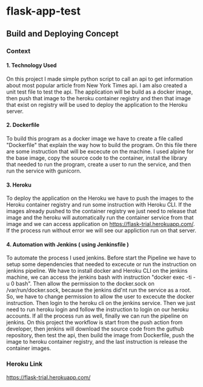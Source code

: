 # flask-app-test

## Build and Deploying Concept

### Context

#### 1. Technology Used
On this project I made simple python script to call an api to get information about most popular article from New York Times api. I am also created a unit test file to test the api. 
The application will be build as a docker image, then push that image to the heroku container registry and then that image that exist on registry will be used to deploy the
application to the Heroku server.
#### 2. Dockerfile
To build this program as a docker image we have to create a file called "Dockerfile" that explain the way how to build the program. On this file there are some instruction
that will be excecute on the machine. I used alpine for the base image, copy the source code to the container, install the library that needed to run the program, create 
a user to run the service, and then run the service with gunicorn.
#### 3. Heroku
To deploy the application on the Heroku we have to push the images to the Heroku container registry and run some instruction with Heroku CLI. If the images already pushed to
the container registry we just need to release that image and the heroku will automatically run the container service from that image and we can access application on
https://flask-trial.herokuapp.com/. If the process run without error we will see our appliction run on that server.
#### 4. Automation with Jenkins ( using Jenkinsfile )
To automate the process I used jenkins. Before start the Pipeline we have to setup some dependencies that needed to excecute or run the instruction on jenkins pipeline. We have to install
docker and Heroku CLI on the jenkins machine, we can access the jenkins bash with
instruction "docker exec -ti -u 0 bash". Then allow the permission to the docker.sock on /var/run/docker.sock, because the jenkins did'nt run the service as a root. 
So, we have to change permission to allow the user to excecute the docker instruction. Then login to the heroku cli on the jenkins service. Then we just need to run heroku login and follow the instruction to login on our heroku accounts. If all the process run as well,
finally we can run the pipeline on jenkins. On this project the workflow is start from the push action from developer, then jenkins will download the source code from the
guthub repository, then test the api, then build the image from Dockerfile, push the image to heroku container registry, and the last instruction is release the container
images. 

### Heroku Link
https://flask-trial.herokuapp.com/
